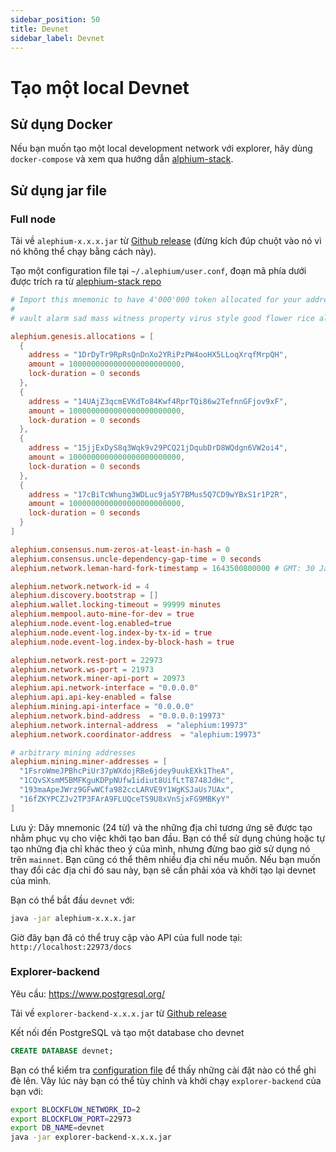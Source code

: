 ```yaml
---
sidebar_position: 50
title: Devnet
sidebar_label: Devnet
---
```


# Tạo một local Devnet

## Sử dụng Docker

Nếu bạn muốn tạo một local development network với explorer, hãy dùng `docker-compose` và xem qua hướng dẫn [alphium-stack](https://github.com/alephium/alephium-stack#devnet).

## Sử dụng jar file

### Full node

Tải về `alephium-x.x.x.jar` từ [Github release](https://github.com/alephium/alephium/releases/latest) (đừng kích đúp chuột vào nó vì nó không thể chạy bằng cách này).

Tạo một configuration file tại `~/.alephium/user.conf`, đoạn mã phía dưới được trích ra từ [alephium-stack repo](https://github.com/alephium/alephium-stack/blob/master/devnet/devnet.conf)

```conf
# Import this mnemonic to have 4'000'000 token allocated for your addresses
#
# vault alarm sad mass witness property virus style good flower rice alpha viable evidence run glare pretty scout evil judge enroll refuse another lava

alephium.genesis.allocations = [
  {
    address = "1DrDyTr9RpRsQnDnXo2YRiPzPW4ooHX5LLoqXrqfMrpQH",
    amount = 1000000000000000000000000,
    lock-duration = 0 seconds
  },
  {
    address = "14UAjZ3qcmEVKdTo84Kwf4RprTQi86w2TefnnGFjov9xF",
    amount = 1000000000000000000000000,
    lock-duration = 0 seconds
  },
  {
    address = "15jjExDyS8q3Wqk9v29PCQ21jDqubDrD8WQdgn6VW2oi4",
    amount = 1000000000000000000000000,
    lock-duration = 0 seconds
  },
  {
    address = "17cBiTcWhung3WDLuc9ja5Y7BMus5Q7CD9wYBxS1r1P2R",
    amount = 1000000000000000000000000,
    lock-duration = 0 seconds
  }
]

alephium.consensus.num-zeros-at-least-in-hash = 0
alephium.consensus.uncle-dependency-gap-time = 0 seconds
alephium.network.leman-hard-fork-timestamp = 1643500800000 # GMT: 30 January 2022 00:00:00

alephium.network.network-id = 4
alephium.discovery.bootstrap = []
alephium.wallet.locking-timeout = 99999 minutes
alephium.mempool.auto-mine-for-dev = true
alephium.node.event-log.enabled=true
alephium.node.event-log.index-by-tx-id = true
alephium.node.event-log.index-by-block-hash = true

alephium.network.rest-port = 22973
alephium.network.ws-port = 21973
alephium.network.miner-api-port = 20973
alephium.api.network-interface = "0.0.0.0"
alephium.api.api-key-enabled = false
alephium.mining.api-interface = "0.0.0.0"
alephium.network.bind-address  = "0.0.0.0:19973"
alephium.network.internal-address  = "alephium:19973"
alephium.network.coordinator-address  = "alephium:19973"

# arbitrary mining addresses
alephium.mining.miner-addresses = [
  "1FsroWmeJPBhcPiUr37pWXdojRBe6jdey9uukEXk1TheA",
  "1CQvSXsmM5BMFKguKDPpNUfw1idiut8UifLtT8748JdHc",
  "193maApeJWrz9GFwWCfa982ccLARVE9Y1WgKSJaUs7UAx",
  "16fZKYPCZJv2TP3FArA9FLUQceTS9U8xVnSjxFG9MBKyY"
]
```

Lưu ý: Dãy mnemonic (24 từ) và the những địa chỉ tương ứng sẽ được tạo nhằm phục vụ cho việc khởi tạo ban đầu. Bạn có thể sử dụng chúng hoặc tự tạo những địa chỉ khác theo ý của mình, nhưng đừng bao giờ sử dụng nó trên `mainnet`. Bạn cũng có thể thêm nhiều địa chỉ nếu muốn. Nếu bạn muốn thay đổi các địa chỉ đó sau này, bạn sẽ cần phải xóa và khởi tạo lại devnet của mình.

Bạn có thể bắt đầu `devnet` với:

```sh
java -jar alephium-x.x.x.jar
```

Giờ đây bạn đã có thể truy cập vào API của full node tại: `http://localhost:22973/docs`

### Explorer-backend

Yêu cầu: https://www.postgresql.org/

Tải về `explorer-backend-x.x.x.jar` từ [Github release](https://github.com/alephium/explorer-backend/releases/latest)

Kết nối đến PostgreSQL và tạo một database cho devnet

```sql
CREATE DATABASE devnet;
```

Bạn có thể kiểm tra [configuration file](https://github.com/alephium/explorer-backend/blob/feature/contract-subcontract/app/src/main/resources/application.conf) để thấy những cài đặt nào có thể ghi đè lên. Vây lúc này bạn có thể tùy chỉnh và khởi chạy `explorer-backend` của bạn với:

```sh
export BLOCKFLOW_NETWORK_ID=2
export BLOCKFLOW_PORT=22973
export DB_NAME=devnet
java -jar explorer-backend-x.x.x.jar
```
